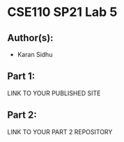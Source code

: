 # CSE110 SP21 Lab 5

## Author(s):
- Karan Sidhu

## Part 1:

LINK TO YOUR PUBLISHED SITE

## Part 2:

LINK TO YOUR PART 2 REPOSITORY